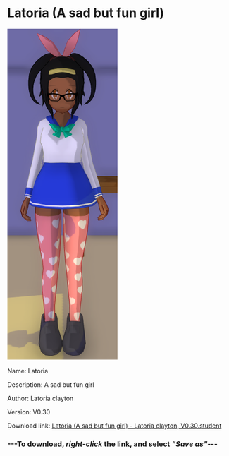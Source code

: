 # Latoria (A sad but fun girl)

<img src = "https://raw.githubusercontent.com/Arbiter1223/Daigaku-Gurashi-Custom-Students/master/Students/Files/Latoria%20(A%20sad%20but%20fun%20girl).png">

Name: Latoria

Description: A sad but fun girl

Author: Latoria clayton

Version: V0.30

Download link: <a href="https://raw.githubusercontent.com/Arbiter1223/Daigaku-Gurashi-Custom-Students/master/Students/Files/Latoria%20(A%20sad%20but%20fun%20girl)%20-%20Latoria%20clayton%2C%20V0.30.student">Latoria (A sad but fun girl) - Latoria clayton, V0.30.student</a>

### ---**To download, _right-click_ the link, and select _"Save as"_**---

